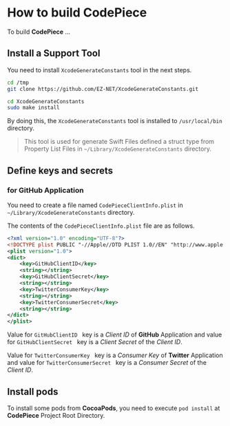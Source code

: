 # How to build CodePiece

To build **CodePiece** ...

## Install a Support Tool

You need to install `XcodeGenerateConstants` tool in the next steps.

```bash
cd /tmp
git clone https://github.com/EZ-NET/XcodeGenerateConstants.git

cd XcodeGenerateConstants
sudo make install
```

By doing this, the `XcodeGenerateConstants` tool is installed to `/usr/local/bin` directory.

> This tool is used for generate Swift Files defined a struct type from Property List Files in `~/Library/XcodeGenerateConstants` directory.

## Define keys and secrets

### for GitHub Application

You need to create a file named `CodePieceClientInfo.plist` in `~/Library/XcodeGenerateConstants` directory.

The contents of the `CodePieceClientInfo.plist` file are as follows.

```xml
<?xml version="1.0" encoding="UTF-8"?>
<!DOCTYPE plist PUBLIC "-//Apple//DTD PLIST 1.0//EN" "http://www.apple.com/DTDs/PropertyList-1.0.dtd">
<plist version="1.0">
<dict>
	<key>GitHubClientID</key>
	<string></string>
	<key>GitHubClientSecret</key>
	<string></string>
	<key>TwitterConsumerKey</key>
	<string></string>
	<key>TwitterConsumerSecret</key>
	<string></string>
</dict>
</plist>
```

Value for `GitHubClientID ` key is a *Client ID* of **GitHub** Application and value for `GitHubClientSecret ` key is a *Client Secret* of the *Client ID*.

Value for `TwitterConsumerKey ` key is a *Consumer Key* of **Twitter** Application and value for `TwitterConsumerSecret ` key is a *Consumer Secret* of the *Client ID*.


## Install pods

To install some pods from **CocoaPods**, you need to execute ```pod install``` at **CodePiece** Project Root Directory.
